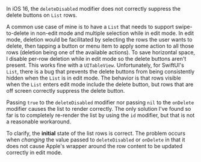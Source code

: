 In iOS 16, the `deleteDisabled` modifier does not correctly suppress the delete buttons on `List` rows.

A common use case of mine is to have a `List` that needs to support swipe-to-delete in non-edit mode and multiple selection while in edit mode. In edit mode, deletion would be facilitated by selecting the rows the user wants to delete, then tapping a button or menu item to apply some action to all those rows (deletion being one of the available actions). 
To save horizontal space, I disable per-row deletion while in edit mode so the delete buttons aren't present. This works fine with a `UITableView`. Unfortunately, for SwiftUI's `List`, there is a bug that prevents the delete buttons from being consistently hidden when the `List` is in edit mode.
The behavior is that rows visible when the `List` enters edit mode include the delete button, but rows that are off screen correctly suppress the delete button. 

Passing `true` to the `deleteDisabled` modifier nor passing `nil` to the `onDelete` modifier causes the list to render correctly. The only solution I've found so far is to completely re-render the list by using the `id` modifier, but that is not a reasonable workaround.

To clarify, the **initial** state of the list rows is correct. The problem occurs when *changing* the value passed to `deleteDisabled` or `onDelete` in that it does not cause Apple's wrapper around the row content to be updated correctly in edit mode.
